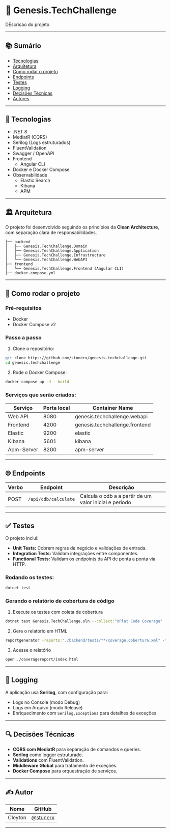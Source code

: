 
# 🏢 Genesis.TechChallenge

DEscricao do projeto

---

## 📚 Sumário
- [Tecnologias](#tecnologias)
- [Arquitetura](#arquitetura)
- [Como rodar o projeto](#como-rodar-o-projeto)
- [Endpoints](#endpoints)
- [Testes](#testes)
- [Logging](#logging)
- [Decisões Técnicas](#decisões-técnicas)
- [Autores](#autores)

---

## 🚀 Tecnologias

- .NET 8
- MediatR (CQRS)
- Serilog (Logs estruturados)
- FluentValidation
- Swagger / OpenAPI
- Frontend
  - Angular CLI
- Docker e Docker Compose
- Observabilidade
  - Elastic Search
  - Kibana
  - APM
---

## 🏛️ Arquitetura

O projeto foi desenvolvido seguindo os princípios da **Clean Architecture**, com separação clara de responsabilidades.

```
├── backend
│   ├── Genesis.TechChallenge.Domain
│   ├── Genesis.TechChallenge.Application
│   ├── Genesis.TechChallenge.Infrastructure
│   └── Genesis.TechChallenge.WebAPI
├── frontend
│   └── Genesis.TechChallenge.Frontend (Angular CLI)
├── docker-compose.yml
```

---

## 🔧 Como rodar o projeto

### Pré-requisitos

- Docker
- Docker Compose v2

### Passo a passo

1. Clone o repositório:

```bash
git clone https://github.com/stunerx/genesis.techchallenge.git
cd genesis.techchallenge
```

2. Rode o Docker Compose:

```bash
docker compose up -d --build
```

### Serviços que serão criados:

| Serviço    | Porta local | Container Name                 |
|------------|------------|--------------------------------|
| Web API    | 8080       | genesis.techchallenge.webapi   |
| Frontend   | 4200       | genesis.techchallenge.frontend |
| Elastic    | 9200       | elastic                        |
| Kibana     | 5601       | kibana                         |
| Apm-Server | 8200       | apm-server                     |

---

## 🌐 Endpoints

| Verbo  | Endpoint             | Descrição                                              |
|--------|----------------------|--------------------------------------------------------|
| POST   | `/api/cdb/calculate` | Calcula o cdb a a partir de um valor inicial e periodo |


---

## ✅ Testes

O projeto inclui:

- **Unit Tests:** Cobrem regras de negócio e validações de entrada.
- **Integration Tests:** Validam integrações entre componentes.
- **Functional Tests:** Validam os endpoints da API de ponta a ponta via HTTP.

### Rodando os testes:

```bash
dotnet test
```

### Gerando o relatório de cobertura de código

1. Execute os testes com coleta de cobertura
```bash
dotnet test Genesis.TechChallenge.sln --collect:"XPlat Code Coverage"
```

2. Gere o relatório em HTML
```bash
reportgenerator -reports:"./backend/tests/**/coverage.cobertura.xml" -targetdir:"coveragereport" -reporttypes:Html
```

3. Acesse o relatório
```bash
open ./coveragereport/index.html
```

---

## 📄 Logging

A aplicação usa **Serilog**, com configuração para:

- Logs no Console (modo Debug)
- Logs em Arquivo (modo Release)
- Enriquecimento com `Serilog.Exceptions` para detalhes de exceções

---

## 🔍 Decisões Técnicas

- **CQRS com MediatR** para separação de comandos e queries.
- **Serilog** como logger estruturado.
- **Validations** com FluentValidation.
- **Middleware Global** para tratamento de exceções.
- **Docker Compose** para orquestração de serviços.

---

## ✍️ Autor

| Nome      | GitHub                                     |
|-----------|--------------------------------------------|
| Cleyton   | [@stunerx](https://github.com/stunerx) |

---

